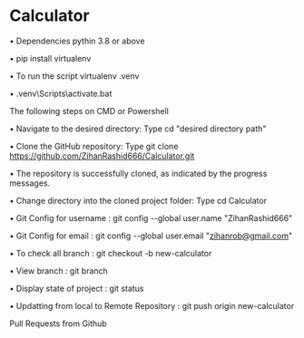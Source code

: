 # Calculator

• Dependencies pythin 3.8 or above

• pip install virtualenv

• To run the script virtualenv .venv

• .venv\Scripts\activate.bat

The following steps on CMD or Powershell

• Navigate to the desired directory: Type cd "desired directory path"

• Clone the GitHub repository: Type git clone https://github.com/ZihanRashid666/Calculator.git

• The repository is successfully cloned, as indicated by the progress messages.

• Change directory into the cloned project folder: Type cd Calculator

• Git Config for username : git config --global user.name "ZihanRashid666"

• Git Config for email : git config --global user.email "zihanrob@gmail.com"

• To check all branch : git checkout -b new-calculator

• View branch : git branch

• Display state of project : git status

• Updatting from local to Remote Repository : git push origin new-calculator

Pull Requests from Github
